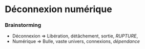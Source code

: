 # Déconnexion numérique

### Brainstorming
- Déconnexion => Libération, détâchement, sortie, *RUPTURE*, 
- Numérique => Bulle, vaste univers, connexions, *dépendance*
